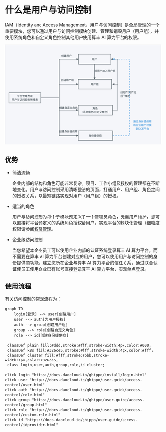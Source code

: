 # 什么是用户与访问控制

IAM（Identity and Access Management，用户与访问控制）是全局管理的一个重要模块，您可以通过用户与访问控制模块创建、管理和销毁用户（用户组），并使用系统角色和自定义角色控制其他用户使用算丰 AI 算力平台的权限。

![IAM 定义](../../../images/iam.png)

## 优势

- 简洁流畅

    企业内部的结构和角色可能非常复杂，项目、工作小组及授权的管理都在不断地变化。用户与访问控制采用清晰整洁的页面，打通用户、用户组、角色之间的授权关系，以最短链路实现对用户（用户组）的授权。

- 适当的角色

    用户与访问控制为每个子模块预定义了一个管理员角色，无需用户维护，您可以直接将平台预定义的系统角色授权给用户，实现平台的模块化管理（细粒度权限请参阅[权限管理](role.md)。

- 企业级访问控制

    当您希望本企业员工可以使用企业内部的认证系统登录算丰 AI 算力平台，而不需要在算丰 AI 算力平台创建对应的用户，您可以使用用户与访问控制的身份提供商功能，建立您所在企业与算丰 AI 算力平台的信任关系，通过联合认证使员工使用企业已有账号直接登录算丰 AI 算力平台，实现单点登录。

## 使用流程

有关访问控制的常规流程为：

```mermaid
graph TD
    login[登录] --> user[创建用户]
    user --> auth[为用户授权]
    auth --> group[创建用户组]
    group --> role[创建自定义角色]
    role --> id[创建身份提供商]

 classDef plain fill:#ddd,stroke:#fff,stroke-width:4px,color:#000;
 classDef k8s fill:#326ce5,stroke:#fff,stroke-width:4px,color:#fff;
 classDef cluster fill:#fff,stroke:#bbb,stroke-width:1px,color:#326ce5;
 class login,user,auth,group,role,id cluster;

click login "https://docs.daocloud.io/ghippo/install/login.html"
click user "https://docs.daocloud.io/ghippo/user-guide/access-control/user.html"
click auth "https://docs.daocloud.io/ghippo/user-guide/access-control/role.html"
click group "https://docs.daocloud.io/ghippo/user-guide/access-control/group.html"
click role "https://docs.daocloud.io/ghippo/user-guide/access-control/custom-role.html"
click id "https://docs.daocloud.io/ghippo/user-guide/access-control/idprovider.html"
```
